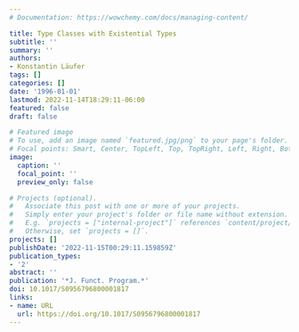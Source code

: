 ```yaml
---
# Documentation: https://wowchemy.com/docs/managing-content/

title: Type Classes with Existential Types
subtitle: ''
summary: ''
authors:
- Konstantin Läufer
tags: []
categories: []
date: '1996-01-01'
lastmod: 2022-11-14T18:29:11-06:00
featured: false
draft: false

# Featured image
# To use, add an image named `featured.jpg/png` to your page's folder.
# Focal points: Smart, Center, TopLeft, Top, TopRight, Left, Right, BottomLeft, Bottom, BottomRight.
image:
  caption: ''
  focal_point: ''
  preview_only: false

# Projects (optional).
#   Associate this post with one or more of your projects.
#   Simply enter your project's folder or file name without extension.
#   E.g. `projects = ["internal-project"]` references `content/project/deep-learning/index.md`.
#   Otherwise, set `projects = []`.
projects: []
publishDate: '2022-11-15T00:29:11.159859Z'
publication_types:
- '2'
abstract: ''
publication: '*J. Funct. Program.*'
doi: 10.1017/S0956796800001817
links:
- name: URL
  url: https://doi.org/10.1017/S0956796800001817
---
```

